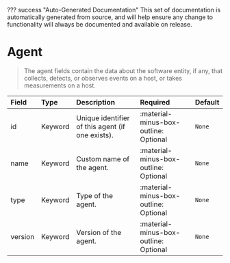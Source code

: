 ??? success "Auto-Generated Documentation"
    This set of documentation is automatically generated from source, and will help ensure any change to functionality will always be documented and available on release.

# Agent

> The agent fields contain the data about the software entity, if any, that collects, detects, or observes events on a host, or takes measurements on a host.

| Field | Type | Description | Required | Default |
| :--- | :--- | :--- | :--- | :--- |
| id | Keyword | Unique identifier of this agent (if one exists). | :material-minus-box-outline: Optional | `None` |
| name | Keyword | Custom name of the agent. | :material-minus-box-outline: Optional | `None` |
| type | Keyword | Type of the agent. | :material-minus-box-outline: Optional | `None` |
| version | Keyword | Version of the agent. | :material-minus-box-outline: Optional | `None` |